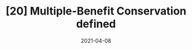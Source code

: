 ---
title: "[20] Multiple-Benefit Conservation defined"
collection: publications
date: 2021-04-08
venue: 'Conservation Science and Practice'
link: 'https://doi.org/10.1111/csp2.420'
openaccess: true
paperurl: '/files/Gardali et al. 2021.pdf'
citation: 'Gardali T, <b>Dybala KE</b>, Seavy NE (2021) Multiple-Benefit Conservation defined. <i>Conservation Science and Practice</i> 3(6):e420. DOI: 10.1111/csp2.420'
---